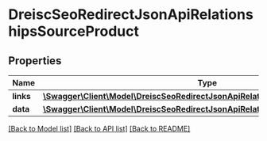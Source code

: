 # DreiscSeoRedirectJsonApiRelationshipsSourceProduct

## Properties
Name | Type | Description | Notes
------------ | ------------- | ------------- | -------------
**links** | [**\Swagger\Client\Model\DreiscSeoRedirectJsonApiRelationshipsSourceProductLinks**](DreiscSeoRedirectJsonApiRelationshipsSourceProductLinks.md) |  | [optional] 
**data** | [**\Swagger\Client\Model\DreiscSeoRedirectJsonApiRelationshipsSourceProductData**](DreiscSeoRedirectJsonApiRelationshipsSourceProductData.md) |  | [optional] 

[[Back to Model list]](../../README.md#documentation-for-models) [[Back to API list]](../../README.md#documentation-for-api-endpoints) [[Back to README]](../../README.md)

